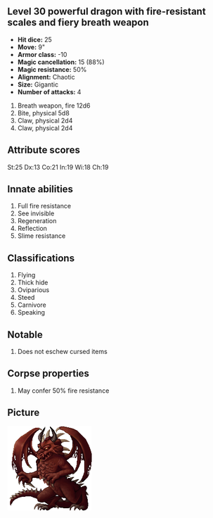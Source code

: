 ## Level 30 powerful dragon with fire-resistant scales and fiery breath weapon

- **Hit dice:** 25
- **Move:** 9"
- **Armor class:** -10
- **Magic cancellation:** 15 (88%)
- **Magic resistance:** 50%
- **Alignment:** Chaotic
- **Size:** Gigantic
- **Number of attacks:** 4
1. Breath weapon, fire 12d6
2. Bite, physical 5d8
3. Claw, physical 2d4
4. Claw, physical 2d4

## Attribute scores

St:25 Dx:13 Co:21 In:19 Wi:18 Ch:19

## Innate abilities

1. Full fire resistance
2. See invisible
3. Regeneration
4. Reflection
5. Slime resistance

## Classifications

1. Flying
2. Thick hide
3. Oviparious
4. Steed
5. Carnivore
6. Speaking

## Notable

1. Does not eschew cursed items

## Corpse properties

1. May confer 50% fire resistance

## Picture

![Ancient red dragon](https://github.com/hyvanmielenpelit/GnollHackTileSet/blob/main/Monsters/ancient_red_dragon/ancient_red_dragon.png?raw=true)
